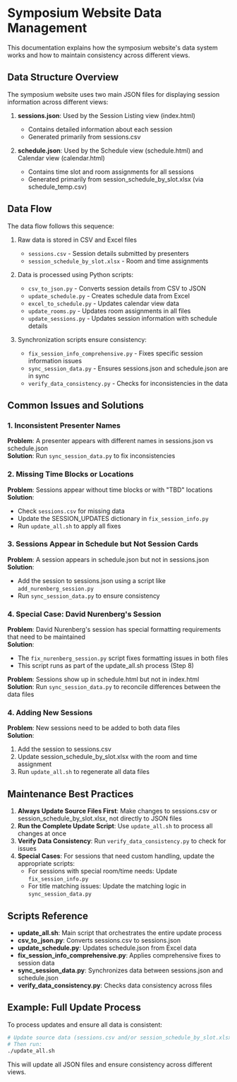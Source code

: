 # Symposium Website Data Management

This documentation explains how the symposium website's data system works and how to maintain consistency across different views.

## Data Structure Overview

The symposium website uses two main JSON files for displaying session information across different views:

1. **sessions.json**: Used by the Session Listing view (index.html)
   - Contains detailed information about each session
   - Generated primarily from sessions.csv

2. **schedule.json**: Used by the Schedule view (schedule.html) and Calendar view (calendar.html)
   - Contains time slot and room assignments for all sessions
   - Generated primarily from session_schedule_by_slot.xlsx (via schedule_temp.csv)

## Data Flow

The data flow follows this sequence:
1. Raw data is stored in CSV and Excel files 
   - `sessions.csv` - Session details submitted by presenters
   - `session_schedule_by_slot.xlsx` - Room and time assignments

2. Data is processed using Python scripts:
   - `csv_to_json.py` - Converts session details from CSV to JSON
   - `update_schedule.py` - Creates schedule data from Excel
   - `excel_to_schedule.py` - Updates calendar view data
   - `update_rooms.py` - Updates room assignments in all files
   - `update_sessions.py` - Updates session information with schedule details

3. Synchronization scripts ensure consistency:
   - `fix_session_info_comprehensive.py` - Fixes specific session information issues
   - `sync_session_data.py` - Ensures sessions.json and schedule.json are in sync
   - `verify_data_consistency.py` - Checks for inconsistencies in the data

## Common Issues and Solutions

### 1. Inconsistent Presenter Names

**Problem**: A presenter appears with different names in sessions.json vs schedule.json  
**Solution**: Run `sync_session_data.py` to fix inconsistencies

### 2. Missing Time Blocks or Locations

**Problem**: Sessions appear without time blocks or with "TBD" locations  
**Solution**: 
- Check `sessions.csv` for missing data
- Update the SESSION_UPDATES dictionary in `fix_session_info.py`
- Run `update_all.sh` to apply all fixes

### 3. Sessions Appear in Schedule but Not Session Cards

**Problem**: A session appears in schedule.json but not in sessions.json  
**Solution**: 
- Add the session to sessions.json using a script like `add_nurenberg_session.py`
- Run `sync_session_data.py` to ensure consistency

### 4. Special Case: David Nurenberg's Session

**Problem**: David Nurenberg's session has special formatting requirements that need to be maintained  
**Solution**:
- The `fix_nurenberg_session.py` script fixes formatting issues in both files
- This script runs as part of the update_all.sh process (Step 8)

**Problem**: Sessions show up in schedule.html but not in index.html  
**Solution**: Run `sync_session_data.py` to reconcile differences between the data files

### 4. Adding New Sessions

**Problem**: New sessions need to be added to both data files  
**Solution**:
1. Add the session to sessions.csv
2. Update session_schedule_by_slot.xlsx with the room and time assignment
3. Run `update_all.sh` to regenerate all data files

## Maintenance Best Practices

1. **Always Update Source Files First**: Make changes to sessions.csv or session_schedule_by_slot.xlsx, not directly to JSON files
2. **Run the Complete Update Script**: Use `update_all.sh` to process all changes at once
3. **Verify Data Consistency**: Run `verify_data_consistency.py` to check for issues
4. **Special Cases**: For sessions that need custom handling, update the appropriate scripts:
   - For sessions with special room/time needs: Update `fix_session_info.py`
   - For title matching issues: Update the matching logic in `sync_session_data.py`

## Scripts Reference

- **update_all.sh**: Main script that orchestrates the entire update process
- **csv_to_json.py**: Converts sessions.csv to sessions.json
- **update_schedule.py**: Updates schedule.json from Excel data
- **fix_session_info_comprehensive.py**: Applies comprehensive fixes to session data
- **sync_session_data.py**: Synchronizes data between sessions.json and schedule.json
- **verify_data_consistency.py**: Checks data consistency across files

## Example: Full Update Process

To process updates and ensure all data is consistent:

```bash
# Update source data (sessions.csv and/or session_schedule_by_slot.xlsx)
# Then run:
./update_all.sh
```

This will update all JSON files and ensure consistency across different views.
